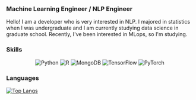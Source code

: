 ### Machine Learning Engineer / NLP Engineer

Hello! I am a developer who is very interested in NLP. I majored in statistics when I was undergraduate and I am currently studying data science in graduate school. Recently, I've been interested in MLops, so I'm studying.

### Skills
<div align=center>
<img alt="Python" src="https://img.shields.io/badge/python-%2314354C.svg?style=for-the-badge&logo=python&logoColor=white"/>
<img alt="R" src="https://img.shields.io/badge/r-%23276DC3.svg?style=for-the-badge&logo=r&logoColor=white"/>
<img alt="MongoDB" src ="https://img.shields.io/badge/MongoDB-%234ea94b.svg?style=for-the-badge&logo=mongodb&logoColor=white"/>
<img alt="TensorFlow" src="https://img.shields.io/badge/TensorFlow-%23FF6F00.svg?style=for-the-badge&logo=TensorFlow&logoColor=white" />
<img alt="PyTorch" src="https://img.shields.io/badge/PyTorch-%23EE4C2C.svg?style=for-the-badge&logo=PyTorch&logoColor=white" />
</div>
    
### Languages
[![Top Langs](https://github-readme-stats.vercel.app/api/top-langs/?username=ajskdlf64&layout=compact)](https://github.com/anuraghazra/github-readme-stats)
